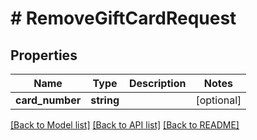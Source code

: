 # # RemoveGiftCardRequest

## Properties

Name | Type | Description | Notes
------------ | ------------- | ------------- | -------------
**card_number** | **string** |  | [optional]

[[Back to Model list]](../../README.md#models) [[Back to API list]](../../README.md#endpoints) [[Back to README]](../../README.md)
